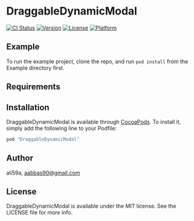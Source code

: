 # DraggableDynamicModal

[![CI Status](http://img.shields.io/travis/ali59a/DraggableDynamicModal.svg?style=flat)](https://travis-ci.org/ali59a/DraggableDynamicModal)
[![Version](https://img.shields.io/cocoapods/v/DraggableDynamicModal.svg?style=flat)](http://cocoapods.org/pods/DraggableDynamicModal)
[![License](https://img.shields.io/cocoapods/l/DraggableDynamicModal.svg?style=flat)](http://cocoapods.org/pods/DraggableDynamicModal)
[![Platform](https://img.shields.io/cocoapods/p/DraggableDynamicModal.svg?style=flat)](http://cocoapods.org/pods/DraggableDynamicModal)

## Example

To run the example project, clone the repo, and run `pod install` from the Example directory first.

## Requirements

## Installation

DraggableDynamicModal is available through [CocoaPods](http://cocoapods.org). To install
it, simply add the following line to your Podfile:

```ruby
pod "DraggableDynamicModal"
```

## Author

ali59a, aabbas90@gmail.com

## License

DraggableDynamicModal is available under the MIT license. See the LICENSE file for more info.

